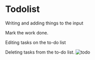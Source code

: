 # Todolist

Writing and adding things to the input

Mark the work done.

Editing tasks on the to-do list

Deleting tasks from the to-do list.
![todo](https://github.com/baharbba/Todolist/assets/94792841/3dcbaeb5-5dd2-4c39-b439-cd0cc09e08bd)
